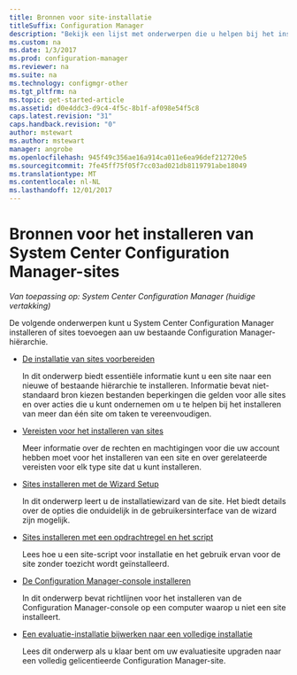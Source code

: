 ```yaml
---
title: Bronnen voor site-installatie
titleSuffix: Configuration Manager
description: "Bekijk een lijst met onderwerpen die u helpen bij het installeren van System Center Configuration Manager of sites toevoegen aan uw hiërarchie."
ms.custom: na
ms.date: 1/3/2017
ms.prod: configuration-manager
ms.reviewer: na
ms.suite: na
ms.technology: configmgr-other
ms.tgt_pltfrm: na
ms.topic: get-started-article
ms.assetid: d0e4ddc3-d9c4-4f5c-8b1f-af098e54f5c8
caps.latest.revision: "31"
caps.handback.revision: "0"
author: mstewart
ms.author: mstewart
manager: angrobe
ms.openlocfilehash: 945f49c356ae16a914ca011e6ea96def212720e5
ms.sourcegitcommit: 7fe45ff75f05f7cc03ad021db8119791abe18049
ms.translationtype: MT
ms.contentlocale: nl-NL
ms.lasthandoff: 12/01/2017
---
```

# <a name="resources-for-installing-system-center-configuration-manager-sites"></a>Bronnen voor het installeren van System Center Configuration Manager-sites

*Van toepassing op: System Center Configuration Manager (huidige vertakking)*

De volgende onderwerpen kunt u System Center Configuration Manager installeren of sites toevoegen aan uw bestaande Configuration Manager-hiërarchie.

- [De installatie van sites voorbereiden](prepare-to-install-sites.md)

  In dit onderwerp biedt essentiële informatie kunt u een site naar een nieuwe of bestaande hiërarchie te installeren. Informatie bevat niet-standaard bron kiezen bestanden beperkingen die gelden voor alle sites en over acties die u kunt ondernemen om u te helpen bij het installeren van meer dan één site om taken te vereenvoudigen.

- [Vereisten voor het installeren van sites](prerequisites-for-installing-sites.md)

  Meer informatie over de rechten en machtigingen voor die uw account hebben moet voor het installeren van een site en over gerelateerde vereisten voor elk type site dat u kunt installeren.

- [Sites installeren met de Wizard Setup](use-the-setup-wizard-to-install-sites.md)

  In dit onderwerp leert u de installatiewizard van de site. Het biedt details over de opties die onduidelijk in de gebruikersinterface van de wizard zijn mogelijk.  

- [Sites installeren met een opdrachtregel en het script](use-a-command-line-to-install-sites.md)

  Lees hoe u een site-script voor installatie en het gebruik ervan voor de site zonder toezicht wordt geïnstalleerd.

- [De Configuration Manager-console installeren](install-consoles.md)

  In dit onderwerp bevat richtlijnen voor het installeren van de Configuration Manager-console op een computer waarop u niet een site installeert.

- [Een evaluatie-installatie bijwerken naar een volledige installatie](upgrade-an-evaluation-install-to-a-full-install.md)

  Lees dit onderwerp als u klaar bent om uw evaluatiesite upgraden naar een volledig gelicentieerde Configuration Manager-site.
